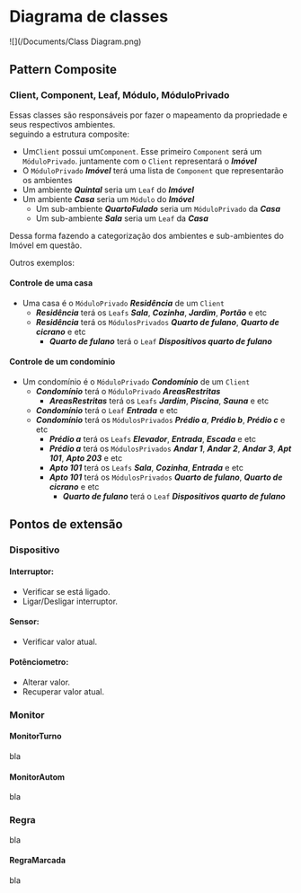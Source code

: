 # Diagrama de classes

![](/Documents/Class Diagram.png)

## Pattern Composite

### Client, Component, Leaf, Módulo, MóduloPrivado

Essas classes são responsáveis por fazer o mapeamento da propriedade e seus respectivos ambientes.  
seguindo a estrutura composite:

* Um`Client` possui um`Component`. Esse primeiro `Component` será um `MóduloPrivado`. juntamente com o `Client` representará o _**Imóvel**_
* O `MóduloPrivado` _**Imóvel**_ terá uma lista de `Component` que representarão os ambientes
* Um ambiente _**Quintal**_ seria um `Leaf` do _**Imóvel**_
* Um ambiente _**Casa**_ seria um `Módulo` do _**Imóvel**_
  * Um sub-ambiente _**QuartoFulado**_ seria um `MóduloPrivado` da _**Casa**_
  * Um sub-ambiente _**Sala**_ seria um `Leaf` da _**Casa**_

Dessa forma fazendo a categorização dos ambientes e sub-ambientes do Imóvel em questão.

Outros exemplos:

#### Controle de uma casa

* Uma casa é o `MóduloPrivado` _**Residência**_ de um `Client`
  * _**Residência**_ terá os `Leafs` _**Sala**_, _**Cozinha**_, _**Jardim**_, _**Portão**_ e etc
  * _**Residência**_ terá os `MódulosPrivados` _**Quarto de fulano**_, _**Quarto de cicrano**_ e etc
    * _**Quarto de fulano**_ terá o `Leaf` _**Dispositivos quarto de fulano**_

#### Controle de um condomínio

* Um condomínio é o `MóduloPrivado` _**Condomínio**_ de um `Client`
  * _**Condomínio**_ terá o `MóduloPrivado` _**AreasRestritas**_
    * _**AreasRestritas**_ terá os `Leafs` _**Jardim**_, _**Piscina**_, _**Sauna**_ e etc
  * _**Condomínio**_ terá o `Leaf` _**Entrada**_ e etc
  * _**Condomínio**_ terá os `MódulosPrivados` _**Prédio a**_, _**Prédio b**_, _**Prédio c**_ e etc
    * _**Prédio a**_ terá os `Leafs` _**Elevador**_, _**Entrada**_, _**Escada**_ e etc
    * _**Prédio a**_ terá os `MódulosPrivados` _**Andar 1**_, _**Andar 2**_, _**Andar 3**_, _**Apt 101**_, _**Apto 203**_ e etc
    * _**Apto 101**_ terá os `Leafs` _**Sala**_, _**Cozinha**_, _**Entrada**_ e etc
    * _**Apto 101**_ terá os `MódulosPrivados` _**Quarto de fulano**_, _**Quarto de cicrano**_ e etc
      * _**Quarto de fulano**_ terá o `Leaf` _**Dispositivos quarto de fulano**_

## Pontos de extensão

### Dispositivo

#### Interruptor:

* Verificar se está ligado.
* Ligar/Desligar interruptor.

#### Sensor:

* Verificar valor atual.

#### Potênciometro:

* Alterar valor.
* Recuperar valor atual.

### Monitor

#### MonitorTurno

bla

#### MonitorAutom

bla

### Regra

bla

#### RegraMarcada

bla

#### 



